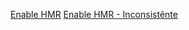 

[Enable HMR](https://codinglatte.com/posts/angular/enabling-hot-module-replacement-angular-6/)
[Enable HMR - Inconsistênte](https://medium.com/@JordanBenge/hmr-ionic-4-a-better-live-reload-3365a63f767)

